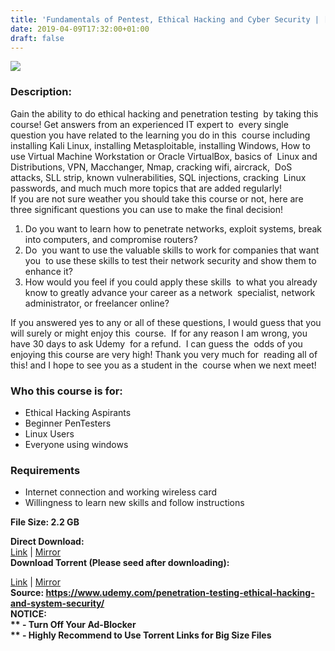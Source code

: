 ```yaml
---
title: 'Fundamentals of Pentest, Ethical Hacking and Cyber Security | [ 119.99$ Course For Free ]'
date: 2019-04-09T17:32:00+01:00
draft: false
---
```


[![](https://4.bp.blogspot.com/-VJ45sHSCth8/XKzIZuD-g3I/AAAAAAAABgw/tZinQ13ipMYm6EhFjAjMpRvpkF8RBshcACLcBGAs/s640/Fundamentals-of-Pentest-Ethical-Hacking-and-Cyber-Security.jpg)](https://4.bp.blogspot.com/-VJ45sHSCth8/XKzIZuD-g3I/AAAAAAAABgw/tZinQ13ipMYm6EhFjAjMpRvpkF8RBshcACLcBGAs/s1600/Fundamentals-of-Pentest-Ethical-Hacking-and-Cyber-Security.jpg)

### Description:

Gain the ability to do ethical hacking and penetration testing  by taking this course! Get answers from an experienced IT expert to  every single question you have related to the learning you do in this  course including installing Kali Linux, installing Metasploitable, installing Windows, How to use Virtual Machine Workstation or Oracle VirtualBox, basics of  Linux and Distributions, VPN, Macchanger, Nmap, cracking wifi, aircrack,  DoS attacks, SLL strip, known vulnerabilities, SQL injections, cracking  Linux passwords, and much much more topics that are added regularly!  
If you are not sure weather you should take this course or not, here are three significant questions you can use to make the final decision!  

1.  Do you want to learn how to penetrate networks, exploit systems, break into computers, and compromise routers?
2.  Do  you want to use the valuable skills to work for companies that want you  to use these skills to test their network security and show them to  enhance it?
3.  How would you feel if you could apply these skills  to what you already know to greatly advance your career as a network  specialist, network administrator, or freelancer online?

If you answered yes to any or all of these questions, I would guess that you will surely or might enjoy this  course.  If for any reason I am wrong, you have 30 days to ask Udemy  for a refund.  I can guess the  odds of you enjoying this course are very high! Thank you very much for  reading all of this! and I hope to see you as a student in the  course when we next meet!  

### Who this course is for:

*   Ethical Hacking Aspirants
*   Beginner PenTesters
*   Linux Users
*   Everyone using windows

### Requirements

*   Internet connection and working wireless card
*   Willingness to learn new skills and follow instructions

**File Size: 2.2 GB**  

**Direct Download:**  
[Link](http://crowdurl.com/Fundamentalsoflink1) | [Mirror](http://crowdurl.com/Fundamentalsoflink2)  
**Download Torrent (Please seed after downloading):**  

[Link](http://crowdurl.com/Fundamentalsoftorrent1) | [Mirror](http://crowdurl.com/Fundamentalsoftorrent2)  
**Source: **https://www.udemy.com/penetration-testing-ethical-hacking-and-system-security/  
**NOTICE:**  
** - Turn Off Your Ad-Blocker**  
** - Highly Recommend to Use Torrent Links for Big Size Files**